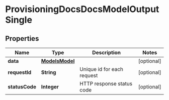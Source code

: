 

# ProvisioningDocsDocsModelOutputSingle

## Properties

Name | Type | Description | Notes
------------ | ------------- | ------------- | -------------
**data** | [**ModelsModel**](ModelsModel.md) |  |  [optional]
**requestId** | **String** | Unique id for each request |  [optional]
**statusCode** | **Integer** | HTTP response status code |  [optional]




